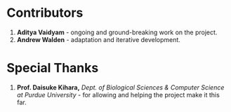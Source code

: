 # Contributors

1. **Aditya Vaidyam** - ongoing and ground-breaking work on the project.
1. **Andrew Walden** - adaptation and iterative development.


# Special Thanks
1. **Prof. Daisuke Kihara,** *Dept. of Biological Sciences & Computer Science at Purdue University* - for allowing and helping the project make it this far.
